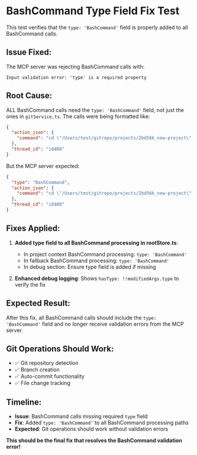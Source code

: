 # BashCommand Type Field Fix Test

This test verifies that the `type: 'BashCommand'` field is properly added to all BashCommand calls.

## Issue Fixed:

The MCP server was rejecting BashCommand calls with:
```
Input validation error: 'type' is a required property
```

## Root Cause:

ALL BashCommand calls need the `type: 'BashCommand'` field, not just the ones in `gitService.ts`. The calls were being formatted like:

```json
{
  "action_json": {
    "command": "cd \"/Users/test/gitrepo/projects/2bd56k_new-project\" && git rev-parse --git-dir"
  },
  "thread_id": "i8408"
}
```

But the MCP server expected:

```json
{
  "type": "BashCommand",
  "action_json": {
    "command": "cd \"/Users/test/gitrepo/projects/2bd56k_new-project\" && git rev-parse --git-dir"
  },
  "thread_id": "i8408"
}
```

## Fixes Applied:

1. **Added type field to all BashCommand processing in rootStore.ts**:
   - In project context BashCommand processing: `type: 'BashCommand'`
   - In fallback BashCommand processing: `type: 'BashCommand'`
   - In debug section: Ensure type field is added if missing

2. **Enhanced debug logging**: Shows `hasType: !!modifiedArgs.type` to verify the fix

## Expected Result:

After this fix, all BashCommand calls should include the `type: 'BashCommand'` field and no longer receive validation errors from the MCP server.

## Git Operations Should Work:

- ✅ Git repository detection
- ✅ Branch creation  
- ✅ Auto-commit functionality
- ✅ File change tracking

## Timeline:

- **Issue**: BashCommand calls missing required `type` field
- **Fix**: Added `type: 'BashCommand'` to all BashCommand processing paths
- **Expected**: Git operations should work without validation errors

**This should be the final fix that resolves the BashCommand validation error!** 